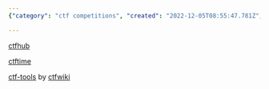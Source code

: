 ```yaml
---
{"category": "ctf competitions", "created": "2022-12-05T08:55:47.781Z", "date": "2022-12-05 08:55:47", "description": "This article highlights three valuable resources for participants in Capture the Flag (CTF) competitions: ctfhub.com, ctftime.org, and ctf-tools from ctf-wiki.org. These websites and tools offer useful information and assistance to help competitors navigate and excel in CTF events.", "modified": "2022-12-05T09:21:30.879Z", "tags": ["Capture the Flag", "CTF competitions", "ctfhub.com", "ctftime.org", "ctf-tools", "ctf-wiki.org", "resources for CTF participants"], "title": "ctf related"}

---
```


[ctfhub](https://www.ctfhub.com/)

[ctftime](https://ctftime.org)

[ctf-tools](https://github.com/ctf-wiki/ctf-tools) by [ctfwiki](https://ctf-wiki.org/)
